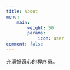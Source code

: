 ```yaml
---
title: About
menu:
    main: 
        weight: 50
        params:
            icon: user
comment: false
---
```


充满好奇心的程序员。
